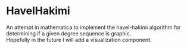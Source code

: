 # HavelHakimi

An attempt in mathematica to implement the havel-hakimi algorithm for determining if a given degree sequence is graphic.  
Hopefully in the future I will add a visualization component.
